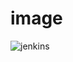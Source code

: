 # image
![jenkins](https://github.com/user-attachments/assets/1d6022e8-f036-4df2-99fb-54176bd38c87)

